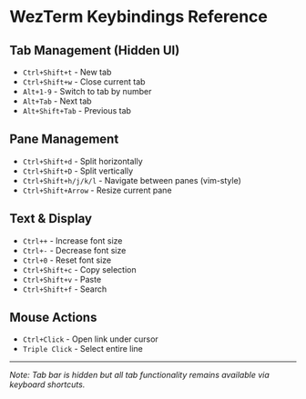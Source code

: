 # WezTerm Keybindings Reference

## Tab Management (Hidden UI)
- `Ctrl+Shift+t` - New tab
- `Ctrl+Shift+w` - Close current tab
- `Alt+1-9` - Switch to tab by number
- `Alt+Tab` - Next tab
- `Alt+Shift+Tab` - Previous tab

## Pane Management
- `Ctrl+Shift+d` - Split horizontally
- `Ctrl+Shift+D` - Split vertically  
- `Ctrl+Shift+h/j/k/l` - Navigate between panes (vim-style)
- `Ctrl+Shift+Arrow` - Resize current pane

## Text & Display
- `Ctrl++` - Increase font size
- `Ctrl+-` - Decrease font size
- `Ctrl+0` - Reset font size
- `Ctrl+Shift+c` - Copy selection
- `Ctrl+Shift+v` - Paste
- `Ctrl+Shift+f` - Search

## Mouse Actions
- `Ctrl+Click` - Open link under cursor
- `Triple Click` - Select entire line

---

*Note: Tab bar is hidden but all tab functionality remains available via keyboard shortcuts.*